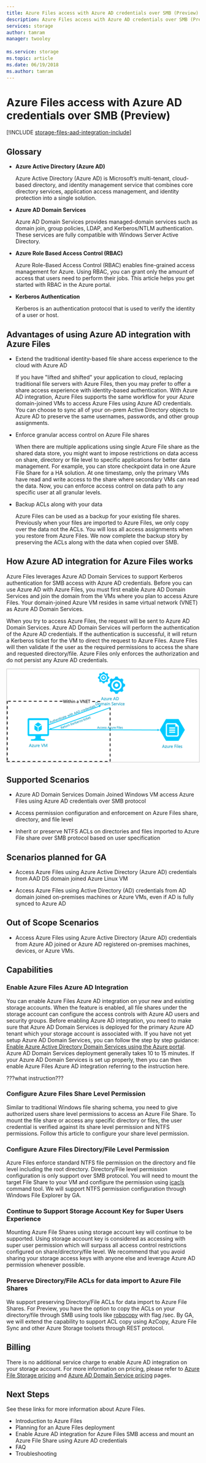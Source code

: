 ```yaml
---
title: Azure Files access with Azure AD credentials over SMB (Preview) | Microsoft Docs
description: Azure Files access with Azure AD credentials over SMB (Preview)
services: storage
author: tamram
manager: twooley

ms.service: storage
ms.topic: article
ms.date: 06/19/2018
ms.author: tamram
---
```


# Azure Files access with Azure AD credentials over SMB (Preview)

[!INCLUDE [storage-files-aad-integration-include](../../../includes/storage-files-aad-integration-include.md)]

## Glossary 

-   **Azure Active Directory (Azure AD)**

    Azure Active Directory (Azure AD) is Microsoft’s multi-tenant, cloud-based
    directory, and identity management service that combines core directory
    services, application access management, and identity protection into a
    single solution.

-   **Azure AD Domain Services**

    Azure AD Domain Services provides managed-domain services such as domain join, group policies, LDAP, and Kerberos/NTLM authentication. These services are fully
    compatible with Windows Server Active Directory.

-   **Azure Role Based Access Control (RBAC)**

    Azure Role-Based Access Control (RBAC) enables fine-grained access management for Azure. Using RBAC, you can grant only the amount of access
    that users need to perform their jobs. This article helps you get started with RBAC in the Azure portal.

-   **Kerberos Authentication**

    Kerberos is an authentication protocol that is used to verify the identity of a user or host.

## Advantages of using Azure AD integration with Azure Files

-   Extend the traditional identity-based file share access experience to the cloud
    with Azure AD

    If you have "lifted and shifted" your application to cloud, replacing traditional file servers with Azure Files, then you may prefer to offer a share access experience with identity-based authentication. With Azure AD integration, Azure Files supports the same workflow for your Azure domain-joined VMs to access Azure Files using Azure AD credentials. You can choose to sync all of your on-prem Active Directory objects to Azure AD to preserve the same usernames, passwords, and other group assignments.

-   Enforce granular access control on Azure File shares

    When there are multiple applications using single Azure File share as the
    shared data store, you might want to impose restrictions on data access on
    share, directory or file level to specific applications for better data
    management. For example, you can store checkpoint data in one Azure File
    Share for a HA solution. At one timestamp, only the primary VMs have read
    and write access to the share where secondary VMs can read the data. Now,
    you can enforce access control on data path to any specific user at all
    granular levels.

-   Backup ACLs along with your data

    Azure Files can be used as a backup for your existing file shares.
    Previously when your files are imported to Azure Files, we only copy over
    the data not the ACLs. You will loss all access assignments when you restore
    from Azure Files. We now complete the backup story by preserving the ACLs
    along with the data when copied over SMB.

## How Azure AD integration for Azure Files works

Azure Files leverages Azure AD Domain Services to support Kerberos authentication for SMB access with Azure AD credentials. Before you can use Azure AD with Azure Files, you must first enable Azure AD Domain Services and join the domain from the VMs where you plan to access Azure Files. Your domain-joined Azure VM resides in same virtual network (VNET) as Azure AD Domain Services. 

When you try to access Azure Files, the request will be sent to Azure AD Domain Services. Azure AD Domain Services will perform the authentication of the Azure AD credentials. If the authentication is
successful, it will return a Kerberos ticket for the VM to direct the request to Azure Files. Azure Files will then validate if the user as the required
permissions to access the share and requested directory/file. Azure Files only enforces the authorization and do not persist any Azure AD credentials.

![Screen shot showing diagram of Azure AD integration with Azure Files](media/storage-files-aad-overview/files-aad-overview.png)

## Supported Scenarios 

-   Azure AD Domain Services Domain Joined Windows VM access Azure Files using Azure AD credentials over SMB protocol

-   Access permission configuration and enforcement on Azure Files share, directory, and file level

-   Inherit or preserve NTFS ACLs on directories and files imported to Azure File share over SMB protocol based on user specification

## Scenarios planned for GA

-   Access Azure Files using Azure Active Directory (Azure AD) credentials from AAD
    DS domain joined Azure Linux VM

-   Access Azure Files using Active Directory (AD) credentials from AD domain
    joined on-premises machines or Azure VMs, even if AD is fully synced to Azure AD

## Out of Scope Scenarios

-   Access Azure Files using Azure Active Directory (Azure AD) credentials from Azure AD
    joined or Azure AD registered on-premises machines, devices, or Azure VMs.

## Capabilities 

### Enable Azure Files Azure AD Integration

You can enable Azure Files Azure AD integration on your new and existing storage accounts. When the feature is enabled, all file shares under the storage account
can configure the access controls with Azure AD users and security groups. Before enabling Azure AD integration, you need to make sure that Azure AD Domain Services is deployed for the
primary Azure AD tenant which your storage account is associated with. If you have not yet setup Azure AD Domain Services, you can follow the step by step guidance: [Enable Azure Active Directory Domain Services using the Azure portal](https://docs.microsoft.com/azure/active-directory-domain-services/active-directory-ds-getting-started).
Azure AD Domain Services deployment generally takes 10 to 15 minutes. If your Azure AD Domain Services is set up properly, then you can then enable Azure Files Azure AD integration referring to the instruction here.

???what instruction???

### Configure Azure Files Share Level Permission

Similar to traditional Windows file sharing schema, you need to give authorized users share level permissions to access an Azure File Share. To mount the file
share or access any specific directory or files, the user credential is verified against its share level permission and NTFS permissions. Follow this article to configure your share level permission.

### Configure Azure Files Directory/File Level Permission

Azure Files enforce standard NTFS file permission on the directory and file level including the root directory. Directory/File level permission
configuration is only support over SMB protocol. You will need to mount the target File Share to your VM and configure the permission using
[icacls](https://docs.microsoft.com/windows-server/administration/windows-commands/icacls) command tool. We will support NTFS permission configuration through Windows File Explorer by GA.

### Continue to Support Storage Account Key for Super Users Experience 

Mounting Azure File Shares using storage account key will continue to be supported. Using storage account key is considered as accessing with super user
permission which will surpass all access control restrictions configured on share/directory/file level. We recommend that you avoid sharing your storage
access keys with anyone else and leverage Azure AD permission whenever possible.

### Preserve Directory/File ACLs for data import to Azure File Shares

We support preserving Directory/File ACLs for data import to Azure File Shares. For Preview, you have the option to copy the ACLs on your directory/file through
SMB using tools like [robocopy](https://docs.microsoft.com/windows-server/administration/windows-commands/robocopy)
with flag /sec. By GA, we will extend the capability to support ACL copy using AzCopy, Azure File Sync and other Azure Storage toolsets through REST protocol.

## Billing

There is no additional service charge to enable Azure AD integration on your storage account. For more information on pricing, please refer to [Azure File Storage pricing](https://azure.microsoft.com/pricing/details/storage/files/) and [Azure AD Domain Service pricing](https://azure.microsoft.com/pricing/details/active-directory-ds/) pages.

## Next Steps

See these links for more information about Azure Files.

-   Introduction to Azure Files
-   Planning for an Azure Files deployment
-   Enable Azure AD integration for Azure Files SMB access and mount an Azure File Share using Azure AD credentials
-   FAQ
-   Troubleshooting

